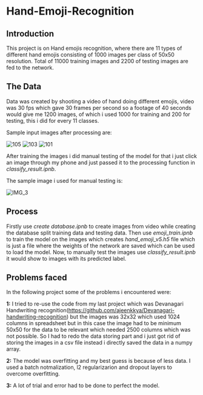 # Hand-Emoji-Recognition

## Introduction
This project is on Hand emojis recognition, where there are 11 types of different hand emojis consisting of 1000 images per class of 50x50 resolution. Total of 11000 training images and 2200 of testing images are fed to the network.

## The Data
Data was created by shooting a video of hand doing different emojis, video was 30 fps which gave 30 frames per second so a footage of 40 seconds would give me 1200 images, of which i used 1000 for training and 200 for testing, this i did for every 11 classes.

Sample input images after processing are:

![105](https://user-images.githubusercontent.com/35074988/60382475-20026f80-9a81-11e9-88f4-bc6aae16dbff.jpg)
![103](https://user-images.githubusercontent.com/35074988/60382496-5e982a00-9a81-11e9-9761-692059cf68a6.jpg)
![101](https://user-images.githubusercontent.com/35074988/60382510-956e4000-9a81-11e9-8c5e-185ab391aa0d.jpg)

After training the images i did manual testing of the model for that i just click an image through my phone and just passed it to the processing function in *classify_result.ipnb*.

The sample image i used for manual testing is:

![IMG_3](https://user-images.githubusercontent.com/35074988/60382537-e2521680-9a81-11e9-95a2-4c654d7bd705.jpg)

## Process
Firstly use *create database.ipnb* to create images from video while creating the database split training data and testing data.
Then use *emoji_train.ipnb* to train the model on the images which creates *hand_emoji_v5.h5* file which is just a file where the weights of the network are saved which can be used to load the model. Now, to manually test the images use *classify_result.ipnb* it would show to images with its predicted label.

## Problems faced
In the following project some of the problems i encountered were:

**1:** I tried to re-use the code from my last project which was Devanagari Handwriting recognition(https://github.com/ajeenkkya/Devanagari-handwriting-recognition) but the images was 32x32 which used 1024 columns in spreadsheet but in this case the image had to be minimum 50x50 for the data to be relevant which needed 2500 columns which was not possible. So I had to redo the data storing part and i just got rid of storing the images in a csv file instead i directly saved the data in a numpy array.

**2:** The model was overfitting and my best guess is because of less data. I used a batch notmalization, l2 regularizarion and dropout layers to overcome overfitting.

**3:** A lot of trial and error had to be done to perfect the model.

